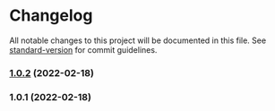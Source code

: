 # Changelog

All notable changes to this project will be documented in this file. See [standard-version](https://github.com/conventional-changelog/standard-version) for commit guidelines.

### [1.0.2](https://github.com/harchcode/picolib/compare/v1.0.1...v1.0.2) (2022-02-18)

### 1.0.1 (2022-02-18)
